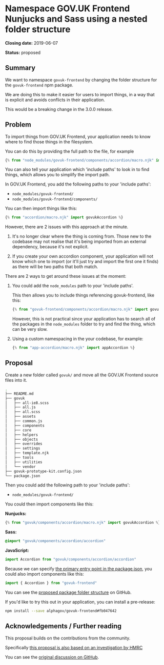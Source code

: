 # Namespace GOV.UK Frontend Nunjucks and Sass using a nested folder structure

**Closing date:** 2019-06-07

**Status:** proposed

## Summary

We want to namespace `govuk-frontend` by changing the folder structure for the `govuk-frontend` npm package.

We are doing this to make it easier for users to import things, in a way that is explicit and avoids conflicts in their application.

This would be a breaking change in the 3.0.0 release.

## Problem

To import things from GOV.UK Frontend, your application needs to know where to find those things in the filesystem.

You can do this by providing the full path to the file, for example

```javascript
{% from "node_modules/govuk-frontend/components/accordion/macro.njk" import govukAccordion %}
```

You can also tell your application which 'include paths' to look in to find things, which allows you to simplify the import path.

In GOV.UK Frontend, you add the following paths to your 'include paths':

- `node_modules/govuk-frontend/`
- `node_modules/govuk-frontend/components/`

You can then import things like this:

```javascript
{% from "accordion/macro.njk" import govukAccordion %}
```

However, there are 2 issues with this approach at the minute.

1. It's no longer clear where the thing is coming from. Those new to the codebase may not realise that it's being imported from an external dependency, because it's not explicit.

2. If you create your own accordion component, your application will not know which one to import (or it'll just try and import the first one it finds) as there will be two paths that both match.

There are 2 ways to get around these issues at the moment:

1. You could add the `node_modules` path to your 'include paths'.

   This then allows you to include things referencing govuk-frontend, like this:

   ```javascript
   {% from "govuk-frontend/components/accordion/macro.njk" import govukAccordion %}
   ```

   However, this is not practical since your application has to search all of the packages in the `node_modules` folder to try and find the thing, which can be very slow.

2. Using a custom namespacing in the your codebase, for example:

   ```javascript
   {% from "app-accordion/macro.njk" import appAccordion %}
   ```

## Proposal

Create a new folder called `govuk/` and move all the GOV.UK Frontend source files into it.

```bash
.
├── README.md
├── govuk
│   ├── all-ie8.scss
│   ├── all.js
│   ├── all.scss
│   ├── assets
│   ├── common.js
│   ├── components
│   ├── core
│   ├── helpers
│   ├── objects
│   ├── overrides
│   ├── settings
│   ├── template.njk
│   ├── tools
│   ├── utilities
│   └── vendor
├── govuk-prototype-kit.config.json
└── package.json
```

Then you could add the following path to your 'include paths':

- `node_modules/govuk-frontend/`

You could then import components like this:

**Nunjucks:**
```javascript
{% from "govuk/components/accordion/macro.njk" import govukAccordion %}
```

**Sass:**

```scss
@import "govuk/components/accordion/accordion"
```

**JavaScript:**

```javascript
import Accordion from "govuk/components/accordion/accordion"
```

Because we can specify [the primary entry point in the package.json](https://docs.npmjs.com/files/package.json#main), you could also import components like this:

```javascript
import { Accordion } from "govuk-frontend"
```

You can see the [proposed package folder structure](https://github.com/alphagov/govuk-frontend/tree/fb0476423e28eb0410c6810d4ff6ef4ef17d2df2) on GitHub.

If you'd like to try this out in your application, you can install a pre-release:

```bash
npm install --save alphagov/govuk-frontend#fb047642
```

## Acknowledgements / Further reading

This proposal builds on the contributions from the community.

Specifically [this proposal is also based on an investigation by HMRC](https://gist.github.com/rpowis/71f3782166e7d835b12ffe7740f6b23e#3-prepend-a-directory-at-the-package-root)

You can see the [original discussion on GitHub](https://github.com/alphagov/govuk-frontend/issues/870).
